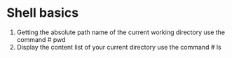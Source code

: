 # Shell basics
1. Getting the absolute path name of the current working directory
   use the command # pwd
2. Display the content list of your current directory
   use the command # ls
